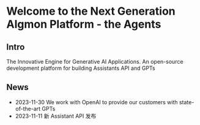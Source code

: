 # Welcome to the Next Generation Algmon Platform - the Agents
## Intro
The Innovative Engine for Generative AI Applications. An open-source development platform for building Assistants API and GPTs

## News
* 2023-11-30 We work with OpenAI to provide our customers with state-of-the-art GPTs
* 2023-11-11 新 Assistant API 发布